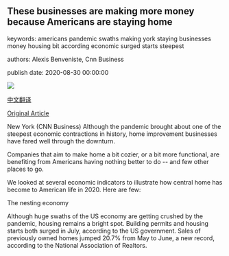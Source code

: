 ## These businesses are making more money because Americans are staying home

keywords: americans pandemic swaths making york staying businesses money housing bit according economic surged starts steepest

authors: Alexis Benveniste, Cnn Business

publish date: 2020-08-30 00:00:00

![](https://cdn.cnn.com/cnnnext/dam/assets/200830110329-01-home-depot-shopper-0814-super-tease.jpg)

[中文翻译](These%20businesses%20are%20making%20more%20money%20because%20Americans%20are%20staying%20home_zh.md)

[Original Article](https://edition.cnn.com/2020/08/30/business/nesting-home-economy-pandemic/index.html)

New York (CNN Business) Although the pandemic brought about one of the steepest economic contractions in history, home improvement businesses have fared well through the downturn.

Companies that aim to make home a bit cozier, or a bit more functional, are benefiting from Americans having nothing better to do -- and few other places to go.

We looked at several economic indicators to illustrate how central home has become to American life in 2020. Here are few:

The nesting economy

Although huge swaths of the US economy are getting crushed by the pandemic, housing remains a bright spot. Building permits and housing starts both surged in July, according to the US government. Sales of previously owned homes jumped 20.7% from May to June, a new record, according to the National Association of Realtors.
